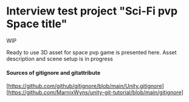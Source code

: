 # Interview test project "Sci-Fi pvp Space title"

WIP

Ready to use 3D asset for space pvp game is presented here.
Asset description and scene setup is in progress

#### Sources of gitignore and gitattribute

[https://github.com/github/gitignore/blob/main/Unity.gitignore]
[https://github.com/MarnixWyns/unity-git-tutorial/blob/main/gitignore]